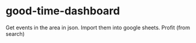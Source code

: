 # good-time-dashboard
Get events in the area in json. Import them into google sheets. Profit (from search)

